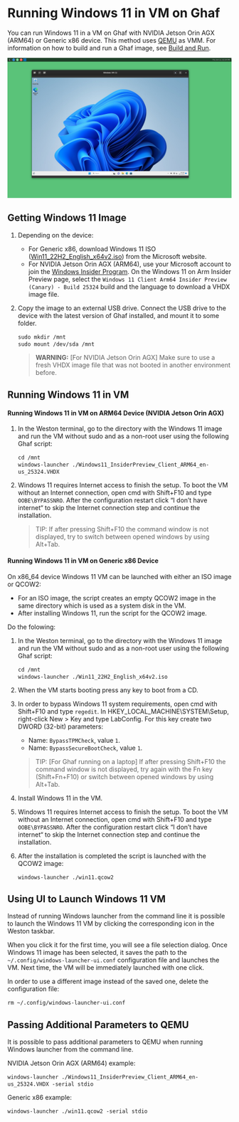 <!--
    Copyright 2022-2023 TII (SSRC) and the Ghaf contributors
    SPDX-License-Identifier: CC-BY-SA-4.0
-->

# Running Windows 11 in VM on Ghaf

You can run Windows 11 in a VM on Ghaf with NVIDIA Jetson Orin AGX (ARM64) or Generic x86 device. This method uses [QEMU](https://www.qemu.org/) as VMM. For information on how to build and run a Ghaf image, see [Build and Run](../ref_impl/build_and_run.md).

![Windows 11 in VM](../img/windows_in_vm.png)


## Getting Windows 11 Image

1. Depending on the device:
    * For Generic x86, download Windows 11 ISO ([Win11_22H2_English_x64v2.iso](https://www.microsoft.com/software-download/windows11)) from the Microsoft website.
    * For NVIDIA Jetson Orin AGX (ARM64), use your Microsoft account to join the [Windows Insider Program](https://insider.windows.com/en-us/register). On the Windows 11 on Arm Insider Preview page, select the `Windows 11 Client Arm64 Insider Preview (Canary) - Build 25324` build and the language to download a VHDX image file.

2. Copy the image to an external USB drive. Connect the USB drive to the device with the latest version of Ghaf installed, and mount it to some folder.

    ```
    sudo mkdir /mnt
    sudo mount /dev/sda /mnt
    ```
    > **WARNING:** [For NVIDIA Jetson Orin AGX] Make sure to use a fresh VHDX image file that was not booted in another environment before.


## Running Windows 11 in VM

#### Running Windows 11 in VM on ARM64 Device (NVIDIA Jetson Orin AGX)

1. In the Weston terminal, go to the directory with the Windows 11 image and run the VM without sudo and as a non-root user using the following Ghaf script:

    ```
    cd /mnt
    windows-launcher ./Windows11_InsiderPreview_Client_ARM64_en-us_25324.VHDX
    ```

2. Windows 11 requires Internet access to finish the setup. To boot the VM without an Internet connection, open cmd with Shift+F10 and type `OOBE\BYPASSNRO`. After the configuration restart click “I don’t have internet“ to skip the Internet connection step and continue the installation.

    > TIP: If after pressing Shift+F10 the command window is not displayed, try to switch between opened windows by using Alt+Tab.


#### Running Windows 11 in VM on Generic x86 Device

On x86_64 device Windows 11 VM can be launched with either an ISO image or QCOW2:

   * For an ISO image, the script creates an empty QCOW2 image in the same directory which is used as a system disk in the VM.
   * After installing Windows 11, run the script for the QCOW2 image.

Do the folowing:

1. In the Weston terminal, go to the directory with the Windows 11 image and run the VM without sudo and as a non-root user using the following Ghaf script:

    ```
    cd /mnt
    windows-launcher ./Win11_22H2_English_x64v2.iso
    ```

2. When the VM starts booting press any key to boot from a CD.
3. In order to bypass Windows 11 system requirements, open cmd with Shift+F10 and type `regedit`. In HKEY_LOCAL_MACHINE\SYSTEM\Setup, right-click New > Key and type LabConfig. For this key create two DWORD (32-bit) parameters:

   * Name: `BypassTPMCheck`, value `1`.
   * Name: `BypassSecureBootCheck`, value `1`.

   > TIP: [For Ghaf running on a laptop] If after pressing Shift+F10 the command window is not displayed, try again with the Fn key (Shift+Fn+F10) or switch between opened windows by using Alt+Tab.

4. Install Windows 11 in the VM.
5. Windows 11 requires Internet access to finish the setup. To boot the VM without an Internet connection, open cmd with Shift+F10 and type `OOBE\BYPASSNRO`. After the configuration restart click “I don’t have internet“ to skip the Internet connection step and continue the installation.
6. After the installation is completed the script is launched with the QCOW2 image:

    ```
    windows-launcher ./win11.qcow2
    ```

## Using UI to Launch Windows 11 VM

Instead of running Windows launcher from the command line it is possible to launch the Windows 11 VM by clicking the corresponding icon in the Weston taskbar.

When you click it for the first time, you will see a file selection dialog. Once Windows 11 image has been selected, it saves the path to the `~/.config/windows-launcher-ui.conf` configuration file and launches the VM. Next time, the VM will be immediately launched with one click.

In order to use a different image instead of the saved one, delete the configuration file:

   ```
   rm ~/.config/windows-launcher-ui.conf
   ```

## Passing Additional Parameters to QEMU

It is possible to pass additional parameters to QEMU when running Windows launcher from the command line.

NVIDIA Jetson Orin AGX (ARM64) example:

   ```
   windows-launcher ./Windows11_InsiderPreview_Client_ARM64_en-us_25324.VHDX -serial stdio
   ```

Generic x86 example:

   ```
   windows-launcher ./win11.qcow2 -serial stdio
   ```
